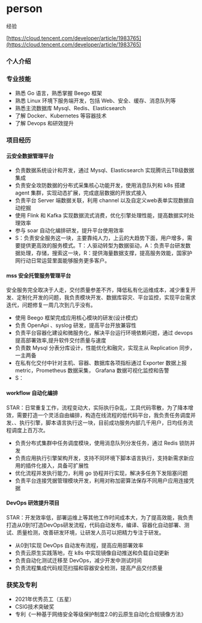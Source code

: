 # person

经验

[https://cloud.tencent.com/developer/article/1983765](https://cloud.tencent.com/developer/article/1983765)

### 个人介绍

### 专业技能

* 熟悉 Go 语言，熟悉掌握 Beego 框架&#x20;
* 熟悉 Linux 环境下服务端开发，包括 Web、安全、缓存、消息队列等
* 熟悉主流数据库 Mysql、Redis、Elasticsearch&#x20;
* 了解 Docker、Kubernetes 等容器技术&#x20;
* 了解 Devops 和研效提升

### 项目经历

#### 云安全数据管理平台

* 负责数据系统设计和开发，通过 Mysql、Elasticsearch 实现腾讯云TB级数据集成
* 负责安全攻防数据的分布式采集核心功能开发，使用消息队列和 k8s 搭建 agent 集群，实现动态扩展，完成底层数据的开放式接入
* 负责平台 Server 端数据关联，利用 channel 以及自定义web表单实现数据自动挖掘
* 使用 Flink 和 Kafka 实现数据流式消费，优化引擎处理性能，提高数据实时处理效率
* 参与 soar 自动化编排研发，提升平台使用效率
* S：负责安全服务这一块，主要靠纯人力，上云的大趋势下面，用户增多，需要提供更高效的服务模式。T：人驱动转型为数据驱动，A：负责平台研发数据处理，存储，搜索这一块，R：提供海量数据支撑，提高服务效能，国家护网行动日常运营里面能够服务更多客户。

#### mss 安全托管服务管理平台

安全服务完全取决于人走，交付质量参差不齐，降低私有化运维成本，减少重复开发、定制化开发的问题，我负责模块开发、数据库容灾、平台监控，实现平台需求迭代，问题修复一周几次到几乎没有。

* 使用 Beego 框架完成应用核心模块的研发(设计模式)
* 负责 OpenApi 、syslog 研发，提高平台开放兼容性
* 负责平台容器化建设和微服务化，解决平台运行环境依赖问题，通过 devops 提高部署效率,提升软件交付质量与速度
* 负责数 Mysql 分表分库设计，性能优化和融灾，实现主从 Replication 同步，一主两备
* 在私有化交付中针对主机、容器、数据库各项指标通过 Exporter 数据上报metric，Prometheus 数据采集， Grafana 数据可视化监控和告警
* S：

#### workflow 自动化编排

STAR：日常重复工作，流程变动大，实际执行杂乱，工具代码零散，为了降本增效，需要打造一个灵活自由编排，构造在线流程的低代码平台，我负责任务调度并发、、执行引擎，脚本语言执行这一块，目前成功服务内部几千用户，日均任务流程调度上百万次。

* 负责分布式集群中任务调度模块，使用消息队列分发任务，通过 Redis 锁防并发
* 负责应用执行引擎架构开发，支持不同环境下脚本语言执行，支持新需求新应用的插件化接入，具备可扩展性
* 优化流程并发执行能力，利用 go 协程并行实现，解决多任务下发阻塞问题
* 负责平台连接凭据管理模块开发，利用对称加密算法保存不同用户应用连接凭据

#### DevOps 研效提升项目

STAR：开发效率低，部署运维上等其他工作时间成本大，为了提高效能，我负责打造从0到1打造DevOps研发流程，代码自动发布，编译、容器化自动部署、测试、质量检测，改善研发环境，让研发人员可以把精力专注于研发。

* 从0到1实现 DevOps 自动发布流程，提高应用部署效率
* 负责云原生实践落地，在 k8s 中实现镜像自动推送和负载自动更新
* 负责自动化测试迁移至 DevOps，减少开发中测试时间
* 负责流程集成代码规范扫描和容器安全检测，提高产品交付质量



### 获奖及专利

* 2021年优秀员工（五星）
* CSIG技术突破奖
* 专利《一种基于网络安全等级保护制度2.0的云原生自动化合规镜像方法》














